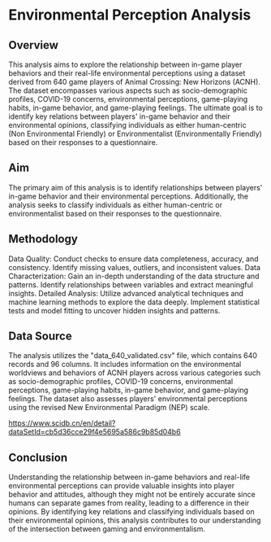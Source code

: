 # Environmental Perception Analysis
## Overview
This analysis aims to explore the relationship between in-game player behaviors and their real-life environmental perceptions using a dataset derived from 640 game players of Animal Crossing: New Horizons (ACNH). The dataset encompasses various aspects such as socio-demographic profiles, COVID-19 concerns, environmental perceptions, game-playing habits, in-game behavior, and game-playing feelings. The ultimate goal is to identify key relations between players' in-game behavior and their environmental opinions, classifying individuals as either human-centric (Non Environmental Friendly) or Environmentalist (Environmentally Friendly) based on their responses to a questionnaire.

## Aim
The primary aim of this analysis is to identify relationships between players' in-game behavior and their environmental perceptions. Additionally, the analysis seeks to classify individuals as either human-centric or environmentalist based on their responses to the questionnaire.

## Methodology
Data Quality: Conduct checks to ensure data completeness, accuracy, and consistency. Identify missing values, outliers, and inconsistent values.
Data Characterization: Gain an in-depth understanding of the data structure and patterns. Identify relationships between variables and extract meaningful insights.
Detailed Analysis: Utilize advanced analytical techniques and machine learning methods to explore the data deeply. Implement statistical tests and model fitting to uncover hidden insights and patterns.

## Data Source
The analysis utilizes the "data_640_validated.csv" file, which contains 640 records and 96 columns. It includes information on the environmental worldviews and behaviors of ACNH players across various categories such as socio-demographic profiles, COVID-19 concerns, environmental perceptions, game-playing habits, in-game behavior, and game-playing feelings. The dataset also assesses players' environmental perceptions using the revised New Environmental Paradigm (NEP) scale.

https://www.scidb.cn/en/detail?dataSetId=cb5d36cce29f4e5695a586c9b85d04b6

## Conclusion
Understanding the relationship between in-game behaviors and real-life environmental perceptions can provide valuable insights into player behavior and attitudes, although they might not be entirely accurate since humans can separate games from reality, leading to a difference in their opinions. 
By identifying key relations and classifying individuals based on their environmental opinions, this analysis contributes to our understanding of the intersection between gaming and environmentalism.



